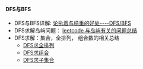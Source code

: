#### DFS与BFS

- DFS与BFS详解: [论执着与稳重的好处----DFS/BFS]( https://www.acwing.com/blog/content/461/ )
- DFS求解岛屿问题： [leetcode 与岛屿有关的问题总结]( https://www.acwing.com/blog/content/3750/ )
- DFS求解：集合，全排列， 组合数的相关总结
  - [DFS求全排列](https://www.acwing.com/blog/content/2812/)
  - [DFS求组合](https://www.acwing.com/blog/content/2812/)
  - [DFS求子集合](https://www.acwing.com/blog/content/2855/)

